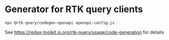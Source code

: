 # Generator for RTK query clients
```code
npx @rtk-query/codegen-openapi openapi-config.js
``` 

See https://redux-toolkit.js.org/rtk-query/usage/code-generation for details
